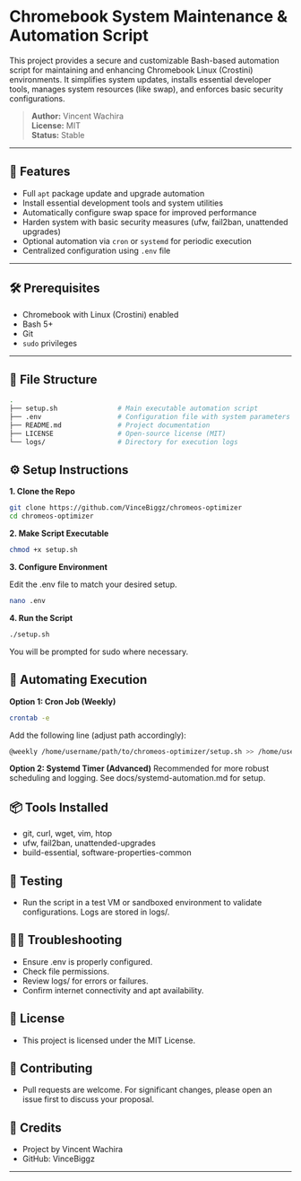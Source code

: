 # Chromebook System Maintenance & Automation Script

This project provides a secure and customizable Bash-based automation script for maintaining and enhancing Chromebook Linux (Crostini) environments. It simplifies system updates, installs essential developer tools, manages system resources (like swap), and enforces basic security configurations.

> **Author:** Vincent Wachira  
> **License:** MIT  
> **Status:** Stable  

---

## 🚀 Features

- Full `apt` package update and upgrade automation
- Install essential development tools and system utilities
- Automatically configure swap space for improved performance
- Harden system with basic security measures (ufw, fail2ban, unattended upgrades)
- Optional automation via `cron` or `systemd` for periodic execution
- Centralized configuration using `.env` file

---

## 🛠️ Prerequisites

- Chromebook with Linux (Crostini) enabled
- Bash 5+
- Git
- `sudo` privileges

---

## 📂 File Structure

```bash
.
├── setup.sh               # Main executable automation script
├── .env                   # Configuration file with system parameters
├── README.md              # Project documentation
├── LICENSE                # Open-source license (MIT)
└── logs/                  # Directory for execution logs

```

## ⚙️ Setup Instructions

**1. Clone the Repo**

```bash
git clone https://github.com/VinceBiggz/chromeos-optimizer
cd chromeos-optimizer
```

**2. Make Script Executable**

```bash
chmod +x setup.sh
```

**3. Configure Environment**

Edit the .env file to match your desired setup.

```bash
nano .env
```

**4. Run the Script**

```bash
./setup.sh
```
You will be prompted for sudo where necessary.

## 🔁 Automating Execution

**Option 1: Cron Job (Weekly)**

```bash
crontab -e
```
Add the following line (adjust path accordingly):

```bash
@weekly /home/username/path/to/chromeos-optimizer/setup.sh >> /home/username/path/to/chromeos-optmizer/logs/weekly_run.log 2>&1
```

**Option 2: Systemd Timer (Advanced)**
Recommended for more robust scheduling and logging. See docs/systemd-automation.md for setup.

## 📦 Tools Installed

- git, curl, wget, vim, htop
- ufw, fail2ban, unattended-upgrades
- build-essential, software-properties-common

## 🧪 Testing
- Run the script in a test VM or sandboxed environment to validate configurations. Logs are stored in logs/.

## 🙋‍♂️ Troubleshooting
- Ensure .env is properly configured.
- Check file permissions.
- Review logs/ for errors or failures.
- Confirm internet connectivity and apt availability.

## 📜 License
- This project is licensed under the MIT License.

## 🤝 Contributing
- Pull requests are welcome. For significant changes, please open an issue first to discuss your proposal.

## 🧠 Credits
- Project by Vincent Wachira
- GitHub: VinceBiggz

---
